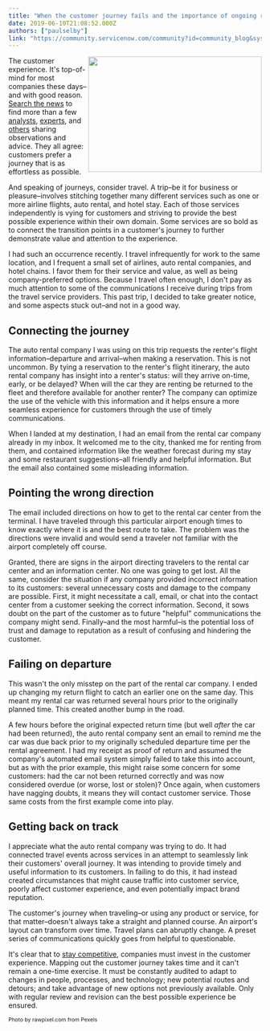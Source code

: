 ```yaml
---
title: "When the customer journey fails and the importance of ongoing review"
date: 2019-06-10T21:08:52.000Z
authors: ["paulselby"]
link: "https://community.servicenow.com/community?id=community_blog&sys_id=61a1d348db4a7b00e0e80b55ca9619d3"
---
```


<div class="wp-block-image"><img class="wp-image-3676" style="padding: 5 px;" src="https://insightsincustomerservice.files.wordpress.com/2019/06/activity-adult-adventure-1308751.jpg?w&#61;1024" alt="" width="345" height="230" align="right" /></div>

<p>The customer experience. It&#39;s top-of-mind for most companies these days–and with good reason. <a href="https://www.google.com/search?q&#61;customer&#43;experience&amp;source&#61;lnms&amp;tbm&#61;nws&amp;sa&#61;X&amp;ved&#61;0ahUKEwiDkeHGkt_iAhXDs54KHeYfBVwQ_AUIECgB&amp;biw&#61;1920&amp;bih&#61;1052" target="_blank" rel="noopener noreferrer nofollow">Search the news</a> to find more than a few <a href="https://www.forrester.com/Customer-Experience" target="_blank" rel="noopener noreferrer nofollow">analysts</a>, <a href="https://hyken.com/customer-experience-2/1127/" target="_blank" rel="noopener noreferrer nofollow">experts</a>, and <a href="http://customerthink.com/category/customer-experience/" target="_blank" rel="noopener noreferrer nofollow">others</a> sharing observations and advice. They all agree: customers prefer a journey that is as effortless as possible.</p>

<p>And speaking of journeys, consider travel. A trip–be it for business or pleasure–involves stitching together many different services such as one or more airline flights, auto rental, and hotel stay. Each of those services independently is vying for customers and striving to provide the best possible experience within their own domain. Some services are so bold as to connect the transition points in a customer&#39;s journey to further demonstrate value and attention to the experience.</p>

<p>I had such an occurrence recently. I travel infrequently for work to the same location, and I frequent a small set of airlines, auto rental companies, and hotel chains. I favor them for their service and value, as well as being company-preferred options. Because I travel often enough, I don&#39;t pay as much attention to some of the communications I receive during trips from the travel service providers. This past trip, I decided to take greater notice, and some aspects stuck out–and not in a good way.</p>

<h2>Connecting the journey</h2>

<p>The auto rental company I was using on this trip requests the renter&#39;s flight information–departure and arrival–when making a reservation. This is not uncommon. By tying a reservation to the renter&#39;s flight itinerary, the auto rental company has insight into a renter&#39;s status: will they arrive on-time, early, or be delayed? When will the car they are renting be returned to the fleet and therefore available for another renter? The company can optimize the use of the vehicle with this information and it helps ensure a more seamless experience for customers through the use of timely communications.</p>

<p>When I landed at my destination, I had an email from the rental car company already in my inbox. It welcomed me to the city, thanked me for renting from them, and contained information like the weather forecast during my stay and some restaurant suggestions–all friendly and helpful information. But the email also contained some misleading information.</p>

<h2>Pointing the wrong direction</h2>

<p>The email included directions on how to get to the rental car center from the terminal. I have traveled through this particular airport enough times to know exactly where it is and the best route to take. The problem was the directions were invalid and would send a traveler not familiar with the airport completely off course.</p>

<p>Granted, there are signs in the airport directing travelers to the rental car center and an information center. No one was going to get lost. All the same, consider the situation if any company provided incorrect information to its customers: several unnecessary costs and damage to the company are possible. First, it might necessitate a call, email, or chat into the contact center from a customer seeking the correct information. Second, it sows doubt on the part of the customer as to future &#34;helpful&#34; communications the company might send. Finally–and the most harmful–is the potential loss of trust and damage to reputation as a result of confusing and hindering the customer.</p>

<h2>Failing on departure</h2>

<p>This wasn&#39;t the only misstep on the part of the rental car company. I ended up changing my return flight to catch an earlier one on the same day. This meant my rental car was returned several hours prior to the originally planned time. This created another bump in the road.</p>

<p>A few hours before the original expected return time (but well <em>after</em> the car had been returned), the auto rental company sent an email to remind me the car was due back prior to my originally scheduled departure time per the rental agreement. I had my receipt as proof of return and assumed the company&#39;s automated email system simply failed to take this into account, but as with the prior example, this might raise some concern for some customers: had the car not been returned correctly and was now considered overdue (or worse, lost or stolen)? Once again, when customers have nagging doubts, it means they will contact customer service. Those same costs from the first example come into play.</p>

<h2>Getting back on track</h2>

<p>I appreciate what the auto rental company was trying to do. It had connected travel events across services in an attempt to seamlessly link their customers&#39; overall journey. It was intending to provide timely and useful information to its customers. In failing to do this, it had instead created circumstances that might cause traffic into customer service, poorly affect customer experience, and even potentially impact brand reputation.</p>

<p>The customer&#39;s journey when traveling–or using any product or service, for that matter–doesn&#39;t always take a straight and planned course. An airport&#39;s layout can transform over time. Travel plans can abruptly change. A preset series of communications quickly goes from helpful to questionable.</p>

<p>It&#39;s clear that to <a href="https://www.forbes.com/sites/shephyken/2018/07/15/customer-experience-is-the-new-brand/#515b33647f52" target="_blank" rel="noopener noreferrer nofollow">stay competitive</a>, companies must invest in the customer experience. Mapping out the customer journey takes time and it can&#39;t remain a one-time exercise. It must be constantly audited to adapt to changes in people, processes, and technology; new potential routes and detours; and take advantage of new options not previously available. Only with regular review and revision can the best possible experience be ensured.</p>
<p><span style="font-size: 8pt;">Photo by rawpixel.com from Pexels</span></p>
